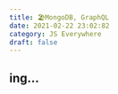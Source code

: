 ```yaml
---
title: 🏖MongoDB, GraphQL
date: 2021-02-22 23:02:82
category: JS Everywhere
draft: false
---
```


## ing...
